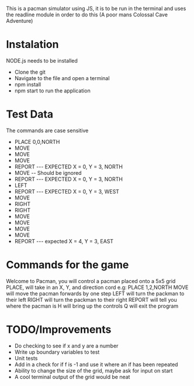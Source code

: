 This is a pacman simulator using JS, it is to be run in the terminal and uses the readline module in order to do this (A poor mans Colossal Cave Adventure)

# Instalation

NODE.js needs to be installed

- Clone the git
- Navigate to the file and open a terminal
- npm install
- npm start to run the application

# Test Data

The commands are case sensitive

- PLACE 0,0,NORTH
- MOVE
- MOVE
- MOVE
- REPORT --- EXPECTED X = 0, Y = 3, NORTH
- MOVE -- Should be ignored
- REPORT --- EXPECTED X = 0, Y = 3, NORTH
- LEFT
- REPORT --- EXPECTED X = 0, Y = 3, WEST
- MOVE
- RIGHT
- RIGHT
- MOVE
- MOVE
- MOVE
- MOVE
- REPORT --- expected X = 4, Y = 3, EAST


# Commands for the game

Welcome to Pacman, you will control a pacman placed onto a 5x5 grid
PLACE, will take in an X, Y, and direction cord
e.g: PLACE 1,2,NORTH
MOVE will move the pacman forwards by one step
LEFT will turn the packman to their left
RIGHT will turn the packman to their right
REPORT will tell you where the pacman is
H will bring up the controls
Q will exit the program

# TODO/Improvements

- Do checking to see if x and y are a number
- Write up boundary variables to test
- Unit tests
- Add in a check for if f is -1 and use it where an if has been repeated
- Ability to change the size of the grid, maybe ask for input on start
- A cool terminal output of the grid would be neat

